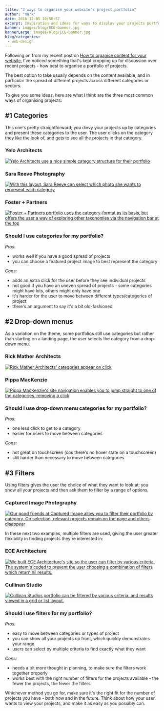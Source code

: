 ```yaml
---
title: "3 ways to organise your website's project portfolio"
author: "mark"
date: 2016-12-05 10:50:57
excerpt: Inspiration and ideas for ways to display your projects portfolio on your website.
banner: images/blog/ECE-banner.jpg
bannerLarge: images/blog/ECE-banner.jpg
blog/categories: 
 - web-design
---
```


Following on from my recent post on [How to organise content for your website](/blog/organise-content-website/), I've noticed something that's kept cropping up for discussion over recent projects - how best to organise a portfolio of projects.

The best option to take usually depends on the content available, and in particular the spread of different projects across different categories or sectors.

To give you some ideas, here are what I think are the three most common ways of organising projects:

## #1 Categories

This one's pretty straightforward; you divvy your projects up by categories and present these categories to the user. The user clicks on the category they like the look of, and gets to see all the projects in that category.

### Yelo Architects

[![](images/blog/Portfolio-Yelo-Architects-1024x493.jpg "Yelo Architects use a nice simple category structure for their portfolio")](http://www.yeloarchitects.com/portfolio/)

### Sara Reeve Photography

[![](images/blog/Portfolio-Sara-Reeve-Photography-826x1024.jpg "With this layout, Sara Reeve can select which photo she wants to represent each category")](http://www.sarareeve.com/portfolio)

### Foster + Partners

[![](images/blog/Project-Types-Foster-Partners-763x1024.jpg "Foster + Partners portfolio uses the category-format as its basis, but offers the user a way of exploring other taxonomies via the navigation bar at the top")](http://www.fosterandpartners.com/projects/type/)

### Should I use categories for my portfolio?

*Pros:*

- works well if you have a good spread of projects
- you can choose a featured project image to best represent the category


*Cons:*

- adds an extra click for the user before they see individual projects
- not good if you have an uneven spread of projects - some categories might have lots, others might only have one
- it's harder for the user to move between different types/categories of project
- there's an argument to say it's a bit old-fashioned



## #2 Drop-down menus

As a variation on the theme, some portfolios still use categories but rather than starting on a landing page, the user selects the category from a drop-down menu.

### Rick Mather Architects

[![](images/blog/Rick-Mather-Portfolio-1024x493.jpg "Rick Mather Architects' categories appear on click")](http://www.rickmather.com)

### Pippa MacKenzie

[![](images/blog/Pippa-Mackenzie-Photography-1024x493.jpg "Pippa MacKenzie's site navigation enables you to jump straight to one of the categories, removing a click")](http://www.pippamackenzie.com/galleries/weddings/)

### Should I use drop-down menu categories for my portfolio?

*Pros:*

- one less click to get to a category
- easier for users to move between categories


*Cons:*

- not great on touchscreen (cos there's no hover state on a touchscreen)
- still harder than necessary to move between categories



## #3 Filters

Using filters gives the user the choice of what they want to look at; you show all your projects and then ask them to filter by a range of options.

### Captured Image Photography

[![](images/blog/captured-image-portfolio-1024x588.jpg "Our good friends at Captured Image allow you to filter their portfolio by category. On selection, relevant projects remain on the page and others disappear")](http://www.capturedimagephotography.co.uk/our-work/)

In these next two examples, multiple filters are used, giving the user greater flexibility in finding projects they're interested in:

### ECE Architecture

[![](images/blog/ece-architecture-portfolio-1024x588.jpg "We built ECE Architecture's site so the user can filter by various criteria. The system's coded to prevent the user choosing a combination of filters which return nil results.")](http://www.ecearchitecture.com/projects/)

### Cullinan Studio

[![](images/blog/cullinan-studio-portfolio-1024x588.jpg "Cullinan Studios portfolio can be filtered by various criteria, and results viewed in a grid or list layout.")](http://cullinanstudio.com/projects)

### Should I use filters for my portfolio?

*Pros:*

- easy to move between categories or types of project
- you can show all your projects up front, which quickly demonstrates your range
- users can select by multiple criteria to find exactly what they want


*Cons:*

- needs a bit more thought in planning, to make sure the filters work together properly
- works best with the right number of filters for the projects available - the fewer the projects, the fewer the filters


Whichever method you go for, make sure it's the right fit for the number of projects you have - both now and in the future. Think about how your user wants to view your projects, and make it as easy as you possibly can.


